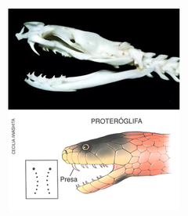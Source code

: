 ![image alt](https://github.com/coppa-code/Id_serpentes/blob/77f2b7c8abd9675ddc44024de6b57dc2765fd1e9/proteroglyph.jpg.webp)
